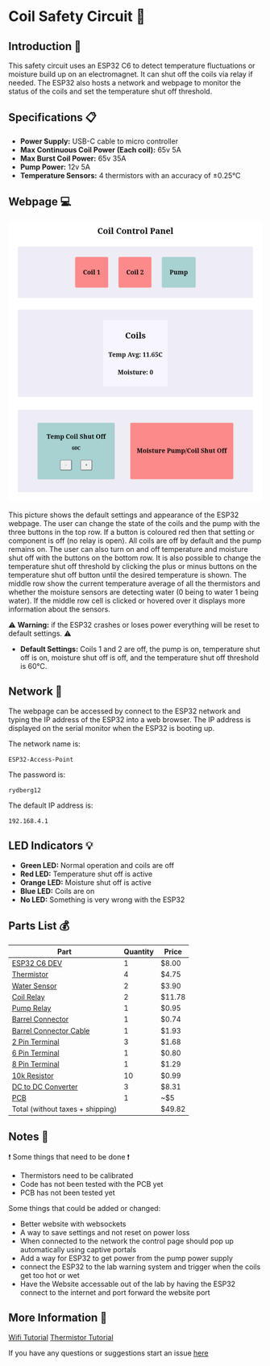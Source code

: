 # Coil Safety Circuit :electric_plug:

## Introduction :wave:
This safety circuit uses an ESP32 C6 to detect temperature fluctuations or moisture build up on an electromagnet. It can shut off the coils via relay if needed. The ESP32 also hosts a network and webpage to monitor the status of the coils and set the temperature shut off threshold.

## Specifications :clipboard:
- **Power Supply:** USB-C cable to micro controller
- **Max Continuous Coil Power (Each coil):** 65v 5A
- **Max Burst Coil Power:** 65v 35A
- **Pump Power:** 12v 5A
- **Temperature Sensors:** 4 thermistors with an accuracy of ±0.25°C


## Webpage :computer:

![screenshot](/Pictures/website.png)

This picture shows the default settings and appearance of the ESP32 webpage. The user can change the state of the coils and the pump with the three buttons in the top row. If a button is coloured red then that setting or component is off (no relay is open). All coils are off by default and the pump remains on. The user can also turn on and off temperature and moisture shut off with the buttons on the bottom row. It is also possible to change the temperature shut off threshold by clicking the plus or minus buttons on the temperature shut off button until the desired temperature is shown. The middle row show the current temperature average of all the thermistors and whether the moisture sensors are detecting water (0 being to water 1 being water). If the middle row cell is clicked or hovered over it displays more information about the sensors.

:warning: **Warning:** if the ESP32 crashes or loses power everything will be reset to default settings. :warning:

- **Default Settings:** Coils 1 and 2 are off, the pump is on, temperature shut off is on, moisture shut off is off, and the temperature shut off threshold is 60°C.

## Network :satellite:

The webpage can be accessed by connect to the ESP32 network and typing the IP address of the ESP32 into a web browser. The IP address is displayed on the serial monitor when the ESP32 is booting up.

The network name is:
```
ESP32-Access-Point
```

The password is:
```
rydberg12
```

The default IP address is:

```
192.168.4.1
```

## LED Indicators :bulb:
- **Green LED:** Normal operation and coils are off
- **Red LED:** Temperature shut off is active
- **Orange LED:** Moisture shut off is active
- **Blue LED:** Coils are on
- **No LED:** Something is very wrong with the ESP32


## Parts List :moneybag:

| Part                                                                                                               | Quantity | Price  |
| ------------------------------------------------------------------------------------------------------------------ | -------- | ------ |
| [ESP32 C6 DEV](https://www.digikey.com/en/products/detail/espressif-systems/ESP32-C6-DEVKITM-1-N4/18667011)        | 1        | $8.00  |
| [Thermistor](https://www.digikey.com/en/products/detail/adafruit-industries-llc/4890/13982731)                     | 4        | $4.75  |
| [Water Sensor](https://www.digikey.com/en/products/detail/adafruit-industries-llc/4965/14302510)                   | 2        | $3.90  |
| [Coil Relay](https://www.digikey.com/en/products/detail/american-zettler/AZDC007-1AE-12D/22050421)                 | 2        | $11.78 |
| [Pump Relay](https://www.digikey.com/en/products/detail/american-zettler/AZ943-1CH-12DE/12171590)                  | 1        | $0.95  |
| [Barrel Connector](https://www.digikey.com/en/products/detail/cui-devices/PJ-037AH/1644547)                        | 1        | $0.74  |
| [Barrel Connector Cable](https://www.digikey.com/en/products/detail/tensility-international-corp/10-01062/3507709) | 1        | $1.93  |
| [2 Pin Terminal](https://www.digikey.com/en/products/detail/cui-devices/TB002-500-02BE/10064069)                   | 3        | $1.68  |
| [6 Pin Terminal](https://www.digikey.com/en/products/detail/cui-devices/TB003-500-P06BE/100640891)                 | 1        | $0.80  |
| [8 Pin Terminal](https://www.digikey.com/en/products/detail/cui-devices/TB001-500-08BE/10064064)                   | 1        | $1.29  |
| [10k Resistor](https://www.digikey.com/en/products/detail/panasonic-electronic-components/ERA-6AEB103V/1465773)    | 10       | $0.99  |
| [DC to DC Converter](https://www.digikey.com/en/products/detail/gaptec-electronic/1S4E-0312S1U/13692037)           | 3        | $8.31  |
| [PCB](https://jlcpcb.com/)                                                                                         | 1        | ~$5    |
| Total (without taxes + shipping)                                                                                   |          | $49.82 |

## Notes :notebook:

:heavy_exclamation_mark: Some things that need to be done :heavy_exclamation_mark:
- Thermistors need to be calibrated
- Code has not been tested with the PCB yet
- PCB has not been tested yet

Some things that could be added or changed:
- Better website with websockets
- A way to save settings and not reset on power loss
- When connected to the network the control page should pop up automatically using captive portals
- Add a way for ESP32 to get power from the pump power supply
- connect the ESP32 to the lab warning system and trigger when the coils get too hot or wet
- Have the Website accessable out of the lab by having the ESP32 connect to the internet and port forward the website port

## More Information :mag_right:

[Wifi Tutorial](https://randomnerdtutorials.com/esp32-access-point-ap-web-server/)
[Thermistor Tutorial](https://learn.adafruit.com/thermistor/using-a-thermistor)

If you have any questions or suggestions start an issue [here](https://github.com/WasabiMushyPeas/coilSafetyCircuit/issues/new)